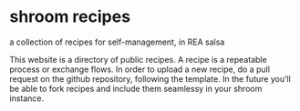 # shroom recipes
a collection of recipes for self-management, in REA salsa

This website is a directory of public recipes. 
A recipe is a repeatable process or exchange flows.
In order to upload a new recipe, do a pull request on the github repository, following the template.
In the future you’ll be able to fork recipes and include them seamlessy in your shroom instance.
